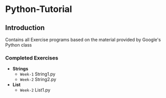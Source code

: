 # Python-Tutorial
## Introduction
Contains all Exercise programs based on the material provided by Google's Python class
### Completed Exercises
- **Strings**
  - `Week-1` String1.py
  - `Week-2` String2.py
- **List**
  - `Week-2` List1.py
